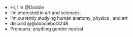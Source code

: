 - Hi, I’m @Dooble
-  I’m interested in art and sciences.
-  I’m currently studying human anatomy, physics , and art
-  discord @@doodlebot3248
-  Pronouns: anything gender neutral
